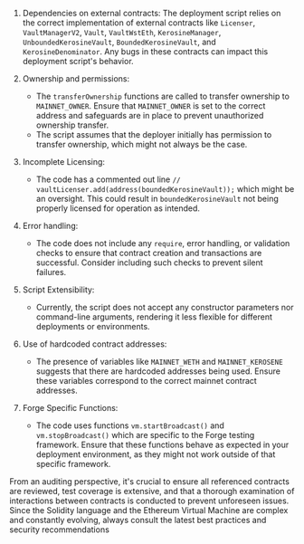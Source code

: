 1. Dependencies on external contracts:
   The deployment script relies on the correct implementation of external contracts like `Licenser`, `VaultManagerV2`, `Vault`, `VaultWstEth`, `KerosineManager`, `UnboundedKerosineVault`, `BoundedKerosineVault`, and `KerosineDenominator`. Any bugs in these contracts can impact this deployment script's behavior.

2. Ownership and permissions:
   - The `transferOwnership` functions are called to transfer ownership to `MAINNET_OWNER`. Ensure that `MAINNET_OWNER` is set to the correct address and safeguards are in place to prevent unauthorized ownership transfer.
   - The script assumes that the deployer initially has permission to transfer ownership, which might not always be the case.

3. Incomplete Licensing:
   - The code has a commented out line `// vaultLicenser.add(address(boundedKerosineVault));` which might be an oversight. This could result in `boundedKerosineVault` not being properly licensed for operation as intended.

4. Error handling:
   - The code does not include any `require`, error handling, or validation checks to ensure that contract creation and transactions are successful. Consider including such checks to prevent silent failures.

5. Script Extensibility:
   - Currently, the script does not accept any constructor parameters nor command-line arguments, rendering it less flexible for different deployments or environments.

6. Use of hardcoded contract addresses:
   - The presence of variables like `MAINNET_WETH` and `MAINNET_KEROSENE` suggests that there are hardcoded addresses being used. Ensure these variables correspond to the correct mainnet contract addresses.

7. Forge Specific Functions:
   - The code uses functions `vm.startBroadcast()` and `vm.stopBroadcast()` which are specific to the Forge testing framework. Ensure that these functions behave as expected in your deployment environment, as they might not work outside of that specific framework.

From an auditing perspective, it's crucial to ensure all referenced contracts are reviewed, test coverage is extensive, and that a thorough examination of interactions between contracts is conducted to prevent unforeseen issues. Since the Solidity language and the Ethereum Virtual Machine are complex and constantly evolving, always consult the latest best practices and security recommendations